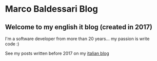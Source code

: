 # Marco Baldessari Blog

## Welcome to my english it blog (created in 2017)

I'm a software developer from more than 20 years... my passion is write code :)

See my posts written before 2017 on my <a href="http://blogs.ugidotnet.org/mb" target="_blank">italian blog</a>
